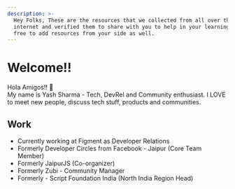 ```yaml
---
description: >-
  Hey Folks, These are the resources that we collected from all over the
  internet and verified them to share with you to help in your learning. Feel
  free to add resources from your side as well.
---
```


# Welcome!!

Hola Amigos!! :wave: \
My name is Yash Sharma - Tech, DevRel and Community enthusiast. I LOVE to meet new people, discuss tech stuff, products and communities.

## Work

* Currently working at Figment as Developer Relations
* Formerly Developer Circles from Facebook - Jaipur (Core Team Member)
* Formerly JaipurJS (Co-organizer)
* Formerly Zubi - Community Manager
* Formerly - Script Foundation India (North India Region Head)
